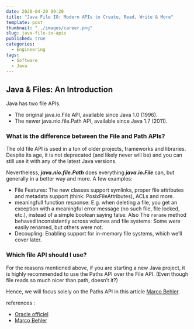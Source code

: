 ```yaml
---
date: 2020-04-20 09:20
title: "Java File IO: Modern APIs to Create, Read, Write & More"
template: post
thumbnail: "../images/career.png"
slug: java-file-io-apis
published: true
categories:
  - Engineering
tags:
  - Software
  - Java
---
```


## Java & Files: An Introduction

Java has two file APIs.
  - The original java.io.File API, available since Java 1.0 (1996).
  - The newer java.nio.file.Path API, available since Java 1.7 (2011).

### What is the difference between the File and Path APIs?
The old file API is used in a ton of older projects, frameworks and libraries. Despite its age, it is not deprecated (and likely never will be) and you can still use it with any of the latest Java versions.

Nevertheless, ***java.nio.file.Path*** does everything ***java.io.File*** can, but generally in a better way and more. 
A few examples:
- File Features: The new classes support symlinks, proper file attributes and metadata support (think: PosixFileAttributes), ACLs and more.
- meaningfull function response: E.g. when deleting a file, you get an exception with a meaningful error message (no such file, file locked, etc.), instead of a simple boolean saying false. Also The `rename` method behaved inconsistently across volumes and file systems: Some were easily renamed, but others were not.
- Decoupling: Enabling support for in-memory file systems, which we’ll cover later.


### Which file API should I use?
For the reasons mentioned above, if you are starting a new Java project, it is highly recommended to use the Paths API over the File API. (Even though file reads so much nicer than path, doesn’t it?)

Hence, we will focus solely on the Paths API in this article [Marco Behler](https://www.marcobehler.com/guides/java-files).

references : 

- [Oracle officiel](https://www.oracle.com/technical-resources/articles/javase/nio.html)
- [Marco Behler](https://www.marcobehler.com/guides/java-files)